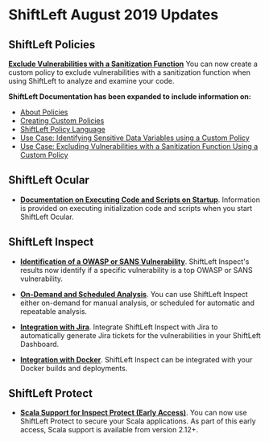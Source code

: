 # ShiftLeft August 2019 Updates

## ShiftLeft Policies

**[Exclude Vulnerabilities with a Sanitization Function](../policies/policy-sanitization-function.md)** You can now create a custom policy to exclude vulnerabilities with a sanitization function when using ShiftLeft to analyze and examine your code. 

**ShiftLeft Documentation has been expanded to include information on:**
   * [About Policies](../policies/about-policy.md)
   * [Creating Custom Policies](../policies/custom-policy.md)
   * [ShiftLeft Policy Language](../policies/policy-language.md)
   * [Use Case: Identifying Sensitive Data Variables using a Custom Policy](../policies/policy-sensitive-data.md)
   * [Use Case: Excluding Vulnerabilities with a Sanitization Function Using a Custom Policy](../policies/policy-sanitization-function.md)
  
## ShiftLeft Ocular

* **[Documentation on Executing Code and Scripts on Startup](../using-ocular/configure-extend/execute-code.md)**. Information is provided on executing initialization code and scripts when you start ShiftLeft Ocular.

## ShiftLeft Inspect

* **[Identification of a OWASP or SANS Vulnerability](../using-inspect-protect/inspect/view-results.md#identifying-and-getting-additional-information-on-top-owasp-and-sans-vulnerabilities)**. ShiftLeft Inspect's results now identify if a specific vulnerability is a top OWASP or SANS vulnerability.

* **[On-Demand and Scheduled Analysis](../using-inspect-protect/inspect/analyzing-applications.md)**. You can use ShiftLeft Inspect either on-demand for manual analysis, or scheduled for automatic and repeatable analysis.

* **[Integration with Jira](../using-inspect-protect/using-workflow/jira-integration.md)**. Integrate ShiftLeft Inspect with Jira to automatically generate Jira tickets for the vulnerabilities in your ShiftLeft Dashboard. 

* **[Integration with Docker](../using-inspect-protect/integrating-with-shiftleft/integrating-docker.md)**. ShiftLeft Inspect can be integrated with your Docker builds and deployments.

## ShiftLeft Protect

* **[Scala Support for Inspect Protect (Early Access)](../introduction/language-support.md)**. You can now use ShiftLeft Protect to secure your Scala applications. As part of this early access, Scala support is available from version 2.12+.
